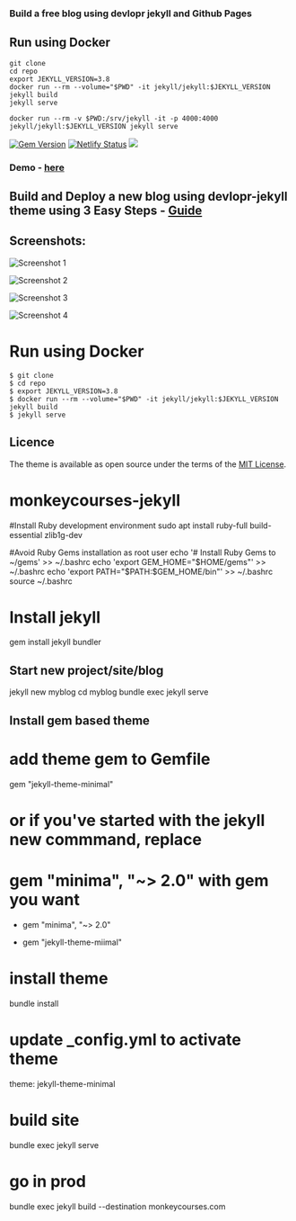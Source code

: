 

### Build a free blog using devlopr jekyll and Github Pages

## Run using Docker
```
git clone 
cd repo
export JEKYLL_VERSION=3.8
docker run --rm --volume="$PWD" -it jekyll/jekyll:$JEKYLL_VERSION jekyll build
jekyll serve
```

```
docker run --rm -v $PWD:/srv/jekyll -it -p 4000:4000 jekyll/jekyll:$JEKYLL_VERSION jekyll serve
```
[![Gem Version](https://badge.fury.io/rb/devlopr.svg)](https://badge.fury.io/rb/devlopr)
[![Netlify Status](https://api.netlify.com/api/v1/badges/4232ac2b-63e0-4c78-92e0-e95aad5ab8c3/deploy-status)](https://app.netlify.com/sites/devlopr/deploys)
![](https://ruby-gem-downloads-badge.herokuapp.com/devlopr?type=total&color=brightgreen&style=plastic)

### Demo - [here](https://devlopr.netlify.com)

## Build and Deploy a new blog using devlopr-jekyll theme using 3 Easy Steps - [Guide](https://devlopr.netlify.com/guides/2019/05/20/build-a-blog-using-devlopr-jekyll/)

## Screenshots:

![Screenshot 1](https://raw.githubusercontent.com/leemenix/devlopr-starter/master/assets/img/screenshot1.png)

![Screenshot 2](https://raw.githubusercontent.com/leemenix/devlopr-starter/master/assets/img/screenshot2.png)

![Screenshot 3](https://raw.githubusercontent.com/leemenix/devlopr-starter/master/assets/img/screenshot3.png)

![Screenshot 4](https://raw.githubusercontent.com/leemenix/devlopr-starter/master/assets/img/screenshot4.png)


# Run using Docker 

```
$ git clone 
$ cd repo
$ export JEKYLL_VERSION=3.8
$ docker run --rm --volume="$PWD" -it jekyll/jekyll:$JEKYLL_VERSION jekyll build
$ jekyll serve
```

## Licence

The theme is available as open source under the terms of the [MIT License](https://opensource.org/licenses/MIT).



# monkeycourses-jekyll
#Install Ruby development environment
sudo apt install ruby-full build-essential zlib1g-dev

#Avoid Ruby Gems installation as root user
echo '# Install Ruby Gems to ~/gems' >> ~/.bashrc
echo 'export GEM_HOME="$HOME/gems"' >> ~/.bashrc
echo 'export PATH="$PATH:$GEM_HOME/bin"' >> ~/.bashrc
source ~/.bashrc

# Install jekyll
gem install jekyll bundler

## Start new project/site/blog
jekyll new myblog
cd myblog
bundle exec jekyll serve

## Install gem based theme
# add theme gem to Gemfile
gem "jekyll-theme-minimal"
# or if you've started with the jekyll new commmand, replace
# gem "minima", "~> 2.0" with gem you want
- gem "minima", "~> 2.0"
+ gem "jekyll-theme-miimal"
# install theme
bundle install
# update _config.yml to activate theme
theme: jekyll-theme-minimal
# build site
bundle exec jekyll serve
# go in prod
bundle exec jekyll build --destination monkeycourses.com
